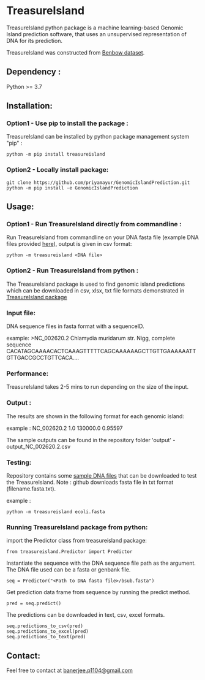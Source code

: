 # TreasureIsland

TreasureIsland python package is a machine learning-based Genomic Island prediction software, that uses an unsupervised representation of DNA for its prediction.

TreasureIsland was constructed from [Benbow dataset](https://github.com/priyamayur/GenomicIslandPrediction/tree/master/Benbow). 

## Dependency :

Python >= 3.7

## Installation:

### Option1 - Use pip to install the package :
TreasureIsland can be installed by python package management system "pip" :

    python -m pip install treasureisland

### Option2 - Locally install package:
    git clone https://github.com/priyamayur/GenomicIslandPrediction.git
    python -m pip install -e GenomicIslandPrediction
    
    
## Usage:

### Option1 - Run TreasureIsland directly from commandline  :
Run TreasureIsland from commandline on your DNA fasta file (example DNA files provided [here](https://github.com/priyamayur/GenomicIslandPrediction/tree/master/genome)), output is given in csv format:

    python -m treasureisland <DNA file>     
    
### Option2 - Run TreasureIsland from python :
The TreasureIsland package is used to find genomic island predictions which can be downloaded in csv, xlsx, txt file formats demonstrated in [TreasureIsland package](#Running-TreasureIsland-package-from-python)

### Input file:

DNA sequence files in fasta format with a sequenceID.

example: >NC_002620.2 Chlamydia muridarum str. Nigg, complete sequence
CACATAGCAAAACACTCAAAGTTTTTCAGCAAAAAAGCTTGTTGAAAAAATTGTTGACCGCCTGTTCACA....

### Performance:

TreasureIsland takes 2-5 mins to run depending on the size of the input.

### Output :

The results are shown in the following format for each genomic island:
<sequenceID> <start> <end> <probability of GEI>

example : NC_002620.2 1.0 130000.0 0.95597
    
The sample outputs can be found in the repository folder 'output' -output_NC_002620.2.csv   
    
### Testing:
    
Repository contains some [sample DNA files](https://github.com/priyamayur/GenomicIslandPrediction/tree/master/genome) that can be downloaded to test the TreasureIsland. 
Note : github downloads fasta file in txt format (filename.fasta.txt). 
    
example :
    
    python -m treasureisland ecoli.fasta   


### Running TreasureIsland package from python:

import the Predictor class from treasureisland package:

    from treasureisland.Predictor import Predictor

Instantiate the sequence with the DNA sequence file path as the argument. 
The DNA file used can be a fasta or genbank file.

    seq = Predictor("<Path to DNA fasta file>/bsub.fasta") 

Get prediction data frame from sequence by running the predict method.

    pred = seq.predict()

The predictions can be downloaded in text, csv, excel formats.

    seq.predictions_to_csv(pred)
    seq.predictions_to_excel(pred)
    seq.predictions_to_text(pred)

## Contact:

Feel free to contact at banerjee.p1104@gmail.com


